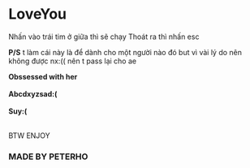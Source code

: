 # LoveYou


Nhấn vào trái tim ở giữa thì sẽ chạy
Thoát ra thì nhấn esc

**P/S** t làm cái này là để dành cho một người nào đó but vì vài lý do nên không được nx:(( nên t pass lại cho ae



**Obssessed with her <br><br>
Abcdxyzsad:(<br><br>
Suy:( <br> <br>**

BTW ENJOY

### MADE BY PETERHO
